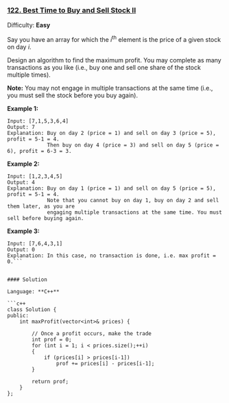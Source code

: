### [122\. Best Time to Buy and Sell Stock II](https://leetcode.com/problems/best-time-to-buy-and-sell-stock-ii/)

Difficulty: **Easy**


Say you have an array for which the _i_<sup>th</sup> element is the price of a given stock on day _i_.

Design an algorithm to find the maximum profit. You may complete as many transactions as you like (i.e., buy one and sell one share of the stock multiple times).

**Note:** You may not engage in multiple transactions at the same time (i.e., you must sell the stock before you buy again).

**Example 1:**

```
Input: [7,1,5,3,6,4]
Output: 7
Explanation: Buy on day 2 (price = 1) and sell on day 3 (price = 5), profit = 5-1 = 4.
             Then buy on day 4 (price = 3) and sell on day 5 (price = 6), profit = 6-3 = 3.
```

**Example 2:**

```
Input: [1,2,3,4,5]
Output: 4
Explanation: Buy on day 1 (price = 1) and sell on day 5 (price = 5), profit = 5-1 = 4.
             Note that you cannot buy on day 1, buy on day 2 and sell them later, as you are
             engaging multiple transactions at the same time. You must sell before buying again.
```

**Example 3:**

```
Input: [7,6,4,3,1]
Output: 0
Explanation: In this case, no transaction is done, i.e. max profit = 0.```


#### Solution

Language: **C++**

```c++
class Solution {
public:
    int maxProfit(vector<int>& prices) {
        
        // Once a profit occurs, make the trade
        int prof = 0;
        for (int i = 1; i < prices.size();++i)
        {
            if (prices[i] > prices[i-1])
                prof += prices[i] - prices[i-1];
        }
        
        return prof;
    }
};
```
